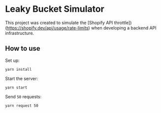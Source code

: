 # Leaky Bucket Simulator

This project was created to simulate the [Shopify API throttle])(https://shopify.dev/api/usage/rate-limits) when developing a backend API infrastructure.

## How to use

Set up:

```
yarn install

```

Start the server:

```
yarn start
```

Send `50` requests:

```
yarn request 50
```
